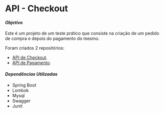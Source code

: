 ﻿# API - Checkout

#### _Objetivo_

Este é um projeto de um teste prático que consiste na criação de um pedido de compra e depois do pagamento do mesmo.

Foram criados 2 repositórios:
- [API de Checkout](https://github.com/rusouza/checkout).
- [API de Pagamento](https://github.com/rusouza/payment_gateway).

#### _Dependências Utilizadas_

- Spring Boot
- Lombok
- Mysql
- Swagger
- Junit